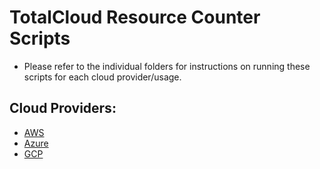 # TotalCloud Resource Counter Scripts

* Please refer to the individual folders for instructions on running these scripts for each cloud provider/usage.

## Cloud Providers:

* [AWS](/aws) 
* [Azure](/azure)
* [GCP](/gcp)
